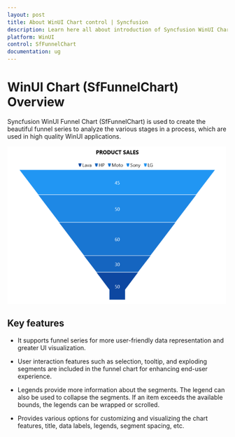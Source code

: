 ```yaml
---
layout: post
title: About WinUI Chart control | Syncfusion
description: Learn here all about introduction of Syncfusion WinUI Chart (SfFunnelChart) control with key features and more.
platform: WinUI
control: SfFunnelChart
documentation: ug
---
```


# WinUI Chart (SfFunnelChart) Overview

Syncfusion WinUI Funnel Chart (SfFunnelChart) is used to create the beautiful funnel series to analyze the various stages in a process, which are used in high quality WinUI applications.

![Overview of WinUI Funnel Chart](getting-started_images/winui-funnel-chart-overview.png)

## Key features

* It supports funnel series for more user-friendly data representation and greater UI visualization.

* User interaction features such as selection, tooltip, and exploding segments are included in the funnel chart for enhancing end-user experience.

* Legends provide more information about the segments. The legend can also be used to collapse the segments. If an item exceeds the available bounds, the legends can be wrapped or scrolled.

* Provides various options for customizing and visualizing the chart features, title, data labels, legends, segment spacing, etc.

